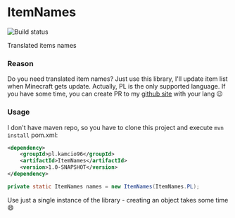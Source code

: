 # ItemNames 
![Build status](https://travis-ci.org/kamcio96/ItemNames.svg?branch=master)

Translated items names

### Reason

Do you need translated item names? Just use this library, I'll update item list when Minecraft gets update.
Actually, PL is the only supported language. If you have some time, you can create PR to my [github site](https://github.com/kamcio96/kamcio96.github.io) with your lang :wink:

### Usage

I don't have maven repo, so you have to clone this project and execute ```mvn install```
pom.xml:
```xml
<dependency>
    <groupId>pl.kamcio96</groupId>
    <artifactId>ItemNames</artifactId>
    <version>1.0-SNAPSHOT</version>
</dependency>
```
```java
private static ItemNames names = new ItemNames(ItemNames.PL);
```

Use just a single instance of the library - creating an object takes some time :smile:
